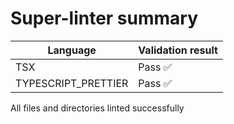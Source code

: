 # Super-linter summary

| Language            | Validation result |
| ------------------- | ----------------- |
| TSX                 | Pass ✅           |
| TYPESCRIPT_PRETTIER | Pass ✅           |

All files and directories linted successfully
